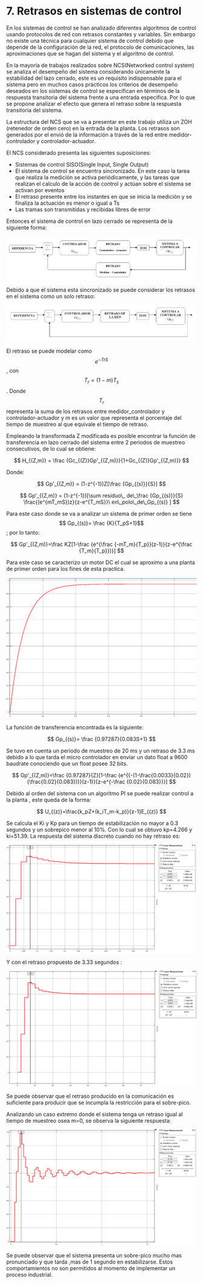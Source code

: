 # 7. Retrasos en sistemas de control

En los sistemas de control se han analizado diferentes algoritmos de control usando protocolos de red con retrasos constantes y variables. Sin embargo no existe una técnica para cualquier sistema de control debido que depende de la configuración de la red, el protocolo de comunicaciones, las aproximaciones que se hagan del sistema y el algoritmo de control.

En la mayoría de trabajos realizados sobre NCS\(Networked control system\) se analiza el desempeño del sistema considerando únicamente la estabilidad del lazo cerrado, este es un requisito indispensable para el sistema pero en muchos casos prácticos  los criterios de desempeño deseados en los sistemas de control se especifican en términos de la respuesta transitoria del sistema frente a una entrada especifica. Por lo que se propone analizar el efecto que genera el retraso sobre la respuesta transitoria del sistema.

La estructura del NCS que se va a presentar en este trabajo utiliza un ZOH \(retenedor de orden cero\) en la entrada de la planta. Los retrasos son generados por el envió de la información a través de la red entre medidor-controlador y controlador-actuador.

El NCS considerado presenta las siguientes suposiciones:

* Sistemas de control SISO\(Single Input, Single Output\)
* El sistema de control se encuentra sincronizado. En este caso la tarea que realiza la medición se activa periódicamente, y las tareas que realizan el calculo de la acción de control y actúan sobre el sistema se activan por eventos
* El retraso presente entre los instantes en que se inicia la medición y se finaliza la actuación es menor o igual a Ts
* Las tramas son transmitidas y recibidas libres de error

Entonces el sistema de control en lazo cerrado se representa de la siguiente forma:

![Diagrama de bloque del sistema a trabajar](../.gitbook/assets/image%20%2819%29.png)

Debido a que el sistema esta sincronizado se puede considerar los retrasos en el sistema como un solo retraso:

![Diagrama de bloque simplificado del sistema a trabajar](../.gitbook/assets/image%20%2838%29.png)

El retraso se puede modelar como $$ e^{-TrS}$$, con $$ T_r=(1-m)T_s$$. Donde $$ T_r$$ representa la suma de los retrasos entre medidor\_controlador y controlador-actuador y m es un valor que representa el porcentaje del tiempo de muestreo al que equivale el tiempo de retraso.

Empleando la transformada Z modificada es posible encontrar la función de transferencia en lazo cerrado del sistema entre 2 periodos de muestreo consecutivos, de lo cual se obtiene:

$$
H_{(Z,m)} = \frac {Gc_{(Z)}Gp'_{(Z,m)}}{1+Gc_{(Z)}Gp'_{(Z,m)}}
$$

Donde:

$$
Gp'_{(Z,m)} = (1-z^{-1})Z[\frac {Gp_{(s)}}{S}]
$$

$$
Gp'_{(Z,m)} = (1-z^{-1})[\sum residuo\_  de\_\frac {Gp_{(s)}}{S} \frac{(e^{mT_mS})z}{z-e^{T_mS}}\  en\_polo\_de\_Gp_{(s)} ]
$$

Para este caso donde se va a analizar un sistema de primer orden se tiene $$ Gp_{(s)}= \frac {K}{T_pS+1}$$;  por lo tanto:

$$
Gp'_{(Z,m)}=\frac KZ[1-\frac {e^{\frac {-mT_m}{T_p}}(z-1)}{z-e^{\frac {T_m}{T_p}})}]
$$

Para este caso se caracterizo un motor DC el cual se aproximo a una planta de primer orden para los fines de esta practica.

![Respuesta en voltaje ante una entrada de 1v DC](../.gitbook/assets/image%20%2824%29.png)

La función de transferencia encontrada es la siguiente:

$$
Gp_{(s)}= \frac {0.97287}{0.083S+1}
$$

Se tuvo en cuenta un periodo de muestreo de 20 ms y un retraso de 3.3 ms debido a lo que tarda el micro controlador en enviar un dato float a 9600 baudrate conociendo que un float posee 32 bits.

$$
Gp'_{(Z,m)}=\frac {0.97287}{Z}[1-\frac {e^{{-(1-\frac{0.0033}{0.02})(\frac{0.02}{0.083})}}(z-1)}{z-e^{-\frac {0.02}{0.083}}}]
$$

Debido al orden del sistema con un algoritmo PI se puede realizar control a la planta  , este queda de la forma:

$$
U_{(z)}=\frac{k_pZ+(k_iT_m-k_p)}{z-1}E_{(z)}
$$

Se calcula el Ki y Kp para un tiempo de estabilización no mayor a 0.3 segundos y un sobrepico menor al 10%. Con lo cual se obtuvo kp=4.266 y ki=51.39. La respuesta del sistema discreto cuando no hay retraso es:

![Respuesta en lazo cerrado sin retraso osea m=1](../.gitbook/assets/image%20%2853%29.png)

Y con el retraso propuesto de 3.33 segundos :

![Respuesta en lazo cerrado sin retraso osea m=0.83335](../.gitbook/assets/image%20%2857%29.png)

Se puede observar que el retraso producido en la comunicación es suficiente para producir que se incumpla la restricción para el sobre-pico.

Analizando un caso extremo donde el sistema tenga un retraso igual al tiempo de muestreo osea m=0, se observa la siguiente respuesta:

![Respuesta en lazo cerrado sin retraso osea m=0](../.gitbook/assets/image%20%2836%29.png)

Se puede observar que el sistema presenta un sobre-pico mucho mas pronunciado y que tarda ,mas de 1 segundo en estabilizarse. Estos comportamientos no son permitidos al momento de implementar un proceso industrial.   


